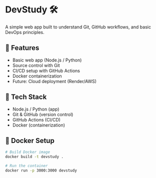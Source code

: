 # DevStudy 🛠️

A simple web app built to understand Git, GitHub workflows, and basic DevOps principles.

## 🚀 Features
- Basic web app (Node.js / Python)
- Source control with Git
- CI/CD setup with GitHub Actions
- Docker containerization
- Future: Cloud deployment (Render/AWS)

## 🧰 Tech Stack
- Node.js / Python (app)
- Git & GitHub (version control)
- GitHub Actions (CI/CD)
- Docker (containerization)

## 🐳 Docker Setup
```bash
# Build Docker image
docker build -t devstudy .

# Run the container
docker run -p 3000:3000 devstudy
